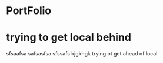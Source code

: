 # PortFolio
# trying to get local behind 
sfsaafsa
safsasfsa
sfssafs
kjgkhgk
trying ot get ahead of local
